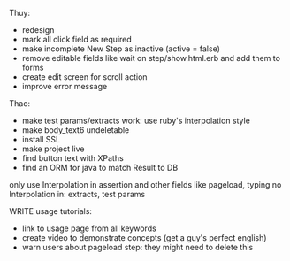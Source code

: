 Thuy:
- redesign
- mark all click field as required
- make incomplete New Step as inactive (active = false)
- remove editable fields like wait on step/show.html.erb and add them to forms
- create edit screen for scroll action
- improve error message



Thao:
- make test params/extracts work: use ruby's interpolation style
- make body_text6 undeletable
- install SSL
- make project live
- find button text with XPaths
- find an ORM for java to match Result to DB



only use Interpolation in assertion and other fields like pageload, typing
no Interpolation in: extracts, test params



WRITE usage tutorials: 
- link to usage page from all keywords
- create video to demonstrate concepts (get a guy's perfect english)
- warn users about pageload step: they might need to delete this





